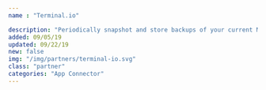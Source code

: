 ```yaml
---
name : "Terminal.io"

description: "Periodically snapshot and store backups of your current MongoDB instance"
added: 09/05/19
updated: 09/22/19
new: false
img: "/img/partners/terminal-io.svg"
class: "partner"
categories: "App Connector"
---
```

